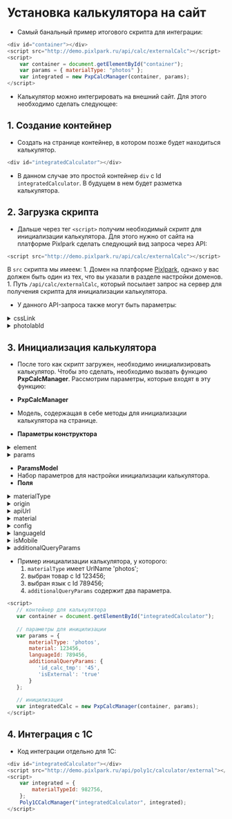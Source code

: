 # Установка калькулятора на сайт

* Самый банальный пример итогового скрипта для интеграции:
```js
<div id="container"></div>
<script src="http://demo.pixlpark.ru/api/calc/externalCalc"></script>
<script>
    var container = document.getElementById("container");
    var params = { materialType: "photos" };
    var integrated = new PxpCalcManager(container, params);
</script>
```
* Калькулятор можно интегрировать на внешний сайт. Для этого необходимо сделать следующее:

## 1. Создание контейнер
* Cоздать на странице контейнер, в котором позже будет находиться калькулятор.
```js
<div id="integratedCalculator"></div>
```
* В данном случае это простой контейнер `div` с Id `integratedCalculator`. В будущем в нем будет разметка калькулятора.

## 2. Загрузка скрипта
* Дальше через тег `<script>` получим необходимый скрипт для инициализации калькулятора. Для этого нужно от сайта на платформе Pixlpark сделать следующий вид запроса через API:
```js
<script src="http://demo.pixlpark.ru/api/calc/externalCalc"></script>
```
В `src` скрипта мы имеем:
    1. Домен на платформе [Pixlpark](http://demo.pixlpark.ru), однако у вас должен быть один из тех, что вы указали в разделе настройки доменов.
    1. Путь `/api/calc/externalCalc`, который посылает запрос на сервер для получения скрипта для инициализации калькулятора.
* У данного API-запроса также могут быть параметры:

<details>
<summary>cssLink</summary>

| | cssLink |
|---|---|
| __описание__ | Загружает на страницу css файл по указанной ссылке |
| __по-умолчанию__ | common.css |
| __необходимость__ | Необязательный параметр |
| __пример использования__ | `<script src="http://demo.pixlpark.ru/api/calc/externalCalc?cssLink=/content/css/cssCalc"></script>` |

</details>

<details>
<summary>photolabId</summary>

| photolabId | |
|---|---|
| __описание__ | Загружает калькулятор от конкретного сайта по указанному Id |
| __по-умолчанию__ | Берется от указанного домена |
| __необходимость__ | Необязательный параметр |
| __пример использования__ | `<script src="http://demo.pixlpark.ru/api/calc/externalCalc?photolabId=3264"></script>` |

</details>

## 3. Инициализация калькулятора
* После того как скрипт загружен, необходимо инициализировать калькулятор. Чтобы это сделать, необходимо вызвать функцию __PxpCalcManager__. Рассмотрим параметры, которые входят в эту функцию:

* __PxpCalcManager__  
* Модель, содержащая в себе методы для инициализации калькулятора на странице.  
* __Параметры конструктора__

<details>
<summary>element</summary>

| | HTMLElement |
|---|---|
| __описание__ | Контейнер, в который будет заружен калькулятор |

</details>

<details>
<summary>params</summary>

| | ParamsModel |
|---|---|
| __описание__ | Набор параметров для настройки инициализации калькулятора |

</details>

* __ParamsModel__  
* Набор параметров для настройки инициализации калькулятора.  
* __Поля__

<details>
<summary>materialType</summary>

| __Тип переменной__ | `string` или `number` |
|---|---|
| __описание__ | Id или UrlName категории (можно найти в настройках категории) |
| __Необходимость__ | Обязательный параметр |

</details>

<details>
<summary>origin</summary>

| __Тип переменной__ | `string` |
|---|---|
| __описание__ | Оригинальный домен, на который будет переходить пользователь для оформления заказа |
| __по-умолчанию__ | Домен от которого загружается скрипт для инициализации (если брать пример выше - то http://demo.pixlpark.ru) |
| __Необходимость__ | Необязательный параметр |

</details>

<details>
<summary>apiUrl</summary>

| __Тип переменной__ | `string` |
|---|---|
| __описание__ | Домен для API запросов (загрузка данных по категориям, товарам, расчет цен и т.п.) |
| __по-умолчанию__ | Параметр origin |
| __Необходимость__ | Необязательный параметр |

</details>

<details>
<summary>material</summary>

| __Тип переменной__ | `string` или `number` |
|---|---|
| __описание__ | Id или UrlName товара (можно найти в настройках товара) |
| __по-умолчанию__ | null |
| __Необходимость__ | Необязательный параметр |

</details>

<details>
<summary>config</summary>

| __Тип переменной__ | `string` |
|---|---|
| __описание__ | Имя конфигурации, задается в настройках калькулятора |
| __по-умолчанию__ | default |
| __Необходимость__ | Необязательный параметр |

</details>

<details>
<summary>languageId</summary>

| __Тип переменной__ | `number` |
|---|---|
| __описание__ | Id языка сайта |
| __по-умолчанию__ | Id главного языка сайта из параметра origin |
| __Необходимость__ | Необязательный параметр |

</details>

<details>
<summary>isMobile</summary>

| __Тип переменной__ | `boolean` |
|---|---|
| __описание__ | Возвращает мобильная версия калькулятора или нет |
| __по-умолчанию__ | false |
| __Необходимость__ | Необязательный параметр |

</details>

<details>
<summary>additionalQueryParams</summary>

| __Тип переменной__ | Словарь `{ string: string }` |
|---|---|
| __описание__ | Собственные параметры, которые уйдут в строку запроса при переходе из калькулятора |
| __по-умолчанию__ | null |
| __Необходимость__ | Необязательный параметр |
| __примечание__ | Данный параметр нужен для того, чтобы если вы нажимаете на кнопку заказать на внешнем калькуляторе, ссылка, ведущая на следующую страницу, содержала эти параметры как часть запроса |

</details>

* Пример инициализации калькулятора, у которого:
    1. `materialType` имеет UrlName 'photos';
    1. выбран товар с Id 123456;
    1. выбран язык с Id 789456;
    1. `additionalQueryParams` содержит два параметра.
```js
<script>
   // контейнер для калькулятора
   var container = document.getElementById("integratedCalculator"); 
 
   // параметры для иницилизации
   var params = { 
       materialType: 'photos',
       material: 123456,
       languageId: 789456,
       additionalQueryParams: {
          'id_calc_tmp': '45',
          'isExternal': 'true'
       }
   };
 
   // иницилизация
   var integratedCalc = new PxpCalcManager(container, params);                                    
</script>
```

## 4. Интеграция с 1С
* Код интеграции отдельно для 1С:
```js
<div id="integratedCalculator"></div>
<script src="http://demo.pixlpark.ru/api/poly1c/calculator/external"></script>
<script>
    var integrated = {
	    materialTypeId: 982756, 
    };
    Poly1CCalcManager("integratedCalculator", integrated);
</script>
```
